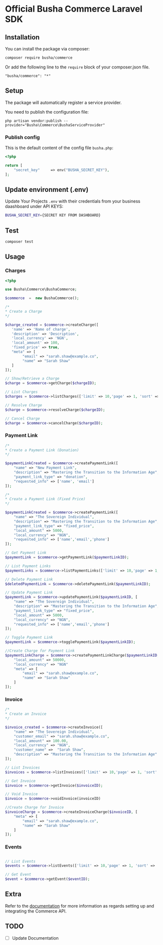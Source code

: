 # Official Busha Commerce Laravel SDK

## Installation

You can install the package via composer:

```bash
composer require busha/commerce
```

Or add the following line to the `require` block of your composer.json file.

```composer
"busha/commerce": "*"
```

## Setup
The package will automatically register a service provider.

You need to publish the configuration file:

```php artisan vendor:publish --provider="Busha\Commerce\BushaServiceProvider"```

### Publish config
This is the default content of the config file ```busha.php```:
```php
<?php

return [
    "secret_key"     => env("BUSHA_SECRET_KEY"),
];
```

## Update environment (.env)
Update Your Projects `.env` with their credentials from your business daashboard under API KEYS:
```bash
BUSHA_SECRET_KEY={SECRET KEY FROM DASHBOARD}
```

## Test

```php
composer test
```

## Usage

### Charges

```php
<?php

use Busha\Commerce\BushaCommerce;

$commerce  =  new BushaCommerce();

/*
* Create a Charge
*/

$charge_created = $commerce->createCharge([
   'name' => 'Name of charge',
   'description' => 'Description',
   'local_currency' => 'NGN',
   'local_amount' => 100,
   'fixed_price' => true,
   "meta" => [
        "email" => "sarah.shaw@example.co", 
        "name" => "Sarah Shaw"
   ]
]);

// Show/Retrieve a Charge
$charge = $commerce->getCharge($chargeID);

// List Charges
$charges = $commerce->listCharges(['limit' => 10,'page' => 1, 'sort' => 'asc']);

// Resolve Charge
$charge = $commerce->resolveCharge($chargeID);

// Cancel Charge
$charge = $commerce->cancelCharge($chargeID);
```

### Payment Link

```php
/*
* Create a Payment Link (Donation)
*/

$paymentLinkCreated = $commerce->createPaymentLink([
    "name" => "New Payment Link",
    "description" => "Mastering the Transition to the Information Age",
    "payment_link_type" => "donation",
    "requested_info" => ['name', 'email']
]);

/*
* Create a Payment Link (Fixed Price)
*/

$paymentLinkCreated = $commerce->createPaymentLink([
    "name" => "The Sovereign Individual",
    "description" => "Mastering the Transition to the Information Age",
    "payment_link_type" => "fixed_price",
    "local_amount" => 5000,
    "local_currency" => "NGN",
    "requested_info" => ['name','email','phone']
]);

// Get Payment Link
$paymentLink = $commerce->getPaymentLink($paymentLinkID);

// List Payment Links
$paymentLinks = $commerce->listPaymentLinks(['limit' => 10,'page' => 1, 'sort' => 'asc']);

// Delete Payment Link
$deletedPaymentLink = $commerce->deletePaymentLink($paymentLinkID);

// Update Payment Link
$paymentLink = $commerce->updatePaymentLink($paymentLinkID, [
    "name" => "The Sovereign Individual",
    "description" => "Mastering the Transition to the Information Age",
    "payment_link_type" => "fixed_price",
    "local_amount" => 5000,
    "local_currency" => "NGN",
    "requested_info" => ['name','email','phone']
]);

// Toggle Payment Link
$paymentLink = $commerce->togglePaymentLink($paymentLinkID);

//Create Charge for Payment Link 
$paymentLinkCharge = $commerce->createPaymentLinkCharge($paymentLinkID, [
    "local_amount" => 50000,
    "local_currency" => "NGN"
    "meta" => [
        "email" => "sarah.shaw@example.co", 
        "name" => "Sarah Shaw"
    ]
]);
```

### Invoice

```php
/*
* Create an Invoice
*/

$invoice_created = $commerce->createInvoice([
    "name" => "The Sovereign Individual",
    "customer_email" => "sarah.shaw@example.co",
    "local_amount" => 100.00,
    "local_currency" => "NGN",
    "customer_name" =>  "Sarah Shaw",
    "description" => "Mastering the Transition to the Information Age"
]);

// List Invoices
$invoices = $commerce->listInvoices(['limit' => 10,'page' => 1, 'sort' => 'asc']);

// Get Invoice
$invoice = $commerce->getInvoice($invoiceID);

// Void Invoice
$invoice = $commerce->voidInvoice(invoiceID)

//Create Charge for Invoice 
$invoiceCharge = $commerce->createInvoiceCharge($invoiceID, [
    "meta" => [
        "email" => "sarah.shaw@example.co", 
        "name" => "Sarah Shaw"
    ]
]);
```

### Events

```php

// List Events
$events = $commerce->listEvents(['limit' => 10,'page' => 1, 'sort' => 'asc']);

// Get Event
$event = $commerce->getEvent($eventID);
```

## Extra

Refer to the [documentation](https://docs.commerce.busha.co) for more information as regards setting up and integrating the Commerce API.

## TODO
- [ ] Update Documentation
